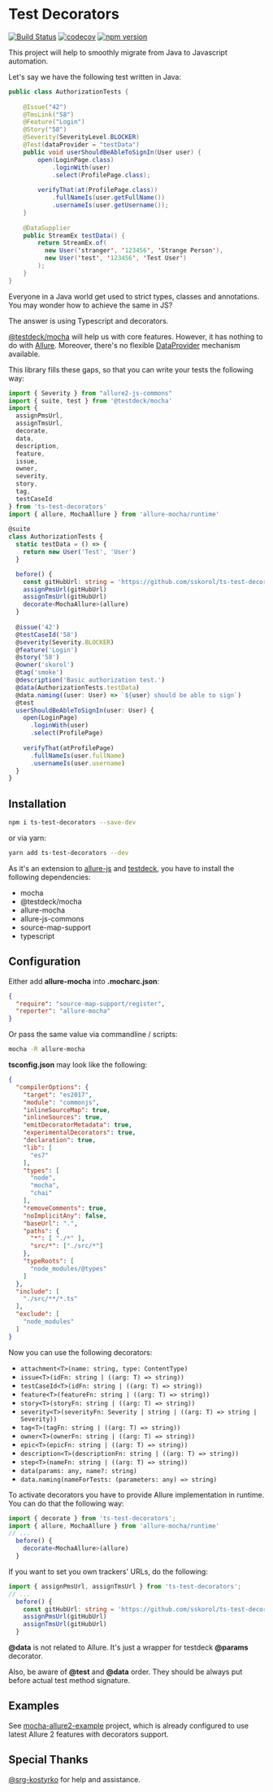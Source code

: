 # Test Decorators

[![Build Status](https://travis-ci.com/sskorol/ts-test-decorators.svg?branch=master)](https://travis-ci.com/sskorol/ts-test-decorators)
[![codecov](https://codecov.io/gh/sskorol/ts-test-decorators/branch/master/graph/badge.svg)](https://codecov.io/gh/sskorol/ts-test-decorators)
[![npm version](https://badge.fury.io/js/ts-test-decorators.svg)](https://badge.fury.io/js/ts-test-decorators)

This project will help to smoothly migrate from Java to Javascript automation.

Let's say we have the following test written in Java:

```java
public class AuthorizationTests {
    
    @Issue("42")
    @TmsLink("58")
    @Feature("Login")
    @Story("58")
    @Severity(SeverityLevel.BLOCKER)
    @Test(dataProvider = "testData")
    public void userShouldBeAbleToSignIn(User user) {
        open(LoginPage.class)
            .loginWith(user)
            .select(ProfilePage.class);
    
        verifyThat(at(ProfilePage.class))
            .fullNameIs(user.getFullName())
            .usernameIs(user.getUsername());
    }
    
    @DataSupplier
    public StreamEx testData() {
        return StreamEx.of(
          new User('stranger', '123456', 'Strange Person'),
          new User('test', '123456', 'Test User')
        );
    }    
}
```

Everyone in a Java world get used to strict types, classes and annotations.
You may wonder how to achieve the same in JS?

The answer is using Typescript and decorators.

[@testdeck/mocha](https://www.npmjs.com/package/@testdeck/mocha) will help us with core features.
However, it has nothing to do with [Allure](https://github.com/allure-framework/allure-js).
Moreover, there's no flexible [DataProvider](https://github.com/sskorol/test-data-supplier) mechanism available. 

This library fills these gaps, so that you can write your tests the following way:

```typescript
import { Severity } from "allure2-js-commons"
import { suite, test } from '@testdeck/mocha'
import {
  assignPmsUrl,
  assignTmsUrl,
  decorate,
  data,
  description,
  feature,
  issue,
  owner,
  severity,
  story,
  tag,
  testCaseId
} from 'ts-test-decorators'
import { allure, MochaAllure } from 'allure-mocha/runtime'
      
@suite
class AuthorizationTests {
  static testData = () => {
    return new User('Test', 'User')
  }

  before() {
    const gitHubUrl: string = 'https://github.com/sskorol/ts-test-decorators/issues'
    assignPmsUrl(gitHubUrl)
    assignTmsUrl(gitHubUrl)
    decorate<MochaAllure>(allure)
  }
      
  @issue('42')
  @testCaseId('58')
  @severity(Severity.BLOCKER)
  @feature('Login')
  @story('58')
  @owner('skorol')
  @tag('smoke')
  @description('Basic authorization test.')
  @data(AuthorizationTests.testData)
  @data.naming((user: User) => `${user} should be able to sign`)
  @test
  userShouldBeAbleToSignIn(user: User) {
    open(LoginPage)
      .loginWith(user)
      .select(ProfilePage)
    
    verifyThat(atProfilePage)
      .fullNameIs(user.fullName)
      .usernameIs(user.username)
  }
}
``` 
## Installation

```bash
npm i ts-test-decorators --save-dev
```
or via yarn:
```bash
yarn add ts-test-decorators --dev
```

As it's an extension to [allure-js](https://github.com/allure-framework/allure-js) and [testdeck](https://www.npmjs.com/package/@testdeck/mocha), you have to install the following dependencies:

 - mocha
 - @testdeck/mocha
 - allure-mocha
 - allure-js-commons
 - source-map-support
 - typescript

## Configuration

Either add **allure-mocha** into **.mocharc.json**:

```json
{
  "require": "source-map-support/register",
  "reporter": "allure-mocha"
}
```

Or pass the same value via commandline / scripts:

```bash
mocha -R allure-mocha
```

**tsconfig.json** may look like the following:
```json
{
  "compilerOptions": {
    "target": "es2017",
    "module": "commonjs",
    "inlineSourceMap": true,
    "inlineSources": true,
    "emitDecoratorMetadata": true,
    "experimentalDecorators": true,
    "declaration": true,
    "lib": [
      "es7"
    ],
    "types": [
      "node",
      "mocha",
      "chai"
    ],
    "removeComments": true,
    "noImplicitAny": false,
    "baseUrl": ".",
    "paths": {
      "*": [ "./*" ],
      "src/*": ["./src/*"]
    },
    "typeRoots": [
      "node_modules/@types"
    ]
  },
  "include": [
    "./src/**/*.ts"
  ],
  "exclude": [
    "node_modules"
  ]
}
```

Now you can use the following decorators:

 - `attachment<T>(name: string, type: ContentType)`
 - `issue<T>(idFn: string | ((arg: T) => string))`
 - `testCaseId<T>(idFn: string | ((arg: T) => string))`
 - `feature<T>(featureFn: string | ((arg: T) => string))`
 - `story<T>(storyFn: string | ((arg: T) => string))`
 - `severity<T>(severityFn: Severity | string | ((arg: T) => string | Severity))`
 - `tag<T>(tagFn: string | ((arg: T) => string))`
 - `owner<T>(ownerFn: string | ((arg: T) => string))`
 - `epic<T>(epicFn: string | ((arg: T) => string))`
 - `description<T>(descriptionFn: string | ((arg: T) => string))`
 - `step<T>(nameFn: string | ((arg: T) => string))`
 - `data(params: any, name?: string)`
 - `data.naming(nameForTests: (parameters: any) => string)`

To activate decorators you have to provide Allure implementation in runtime. You can do that the following way:
```typescript
import { decorate } from 'ts-test-decorators';
import { allure, MochaAllure } from 'allure-mocha/runtime'
// ...
  before() {
    decorate<MochaAllure>(allure)
  }
```

If you want to set you own trackers' URLs, do the following:
```typescript
import { assignPmsUrl, assignTmsUrl } from 'ts-test-decorators';
// ...
  before() {
    const gitHubUrl: string = 'https://github.com/sskorol/ts-test-decorators/issues'
    assignPmsUrl(gitHubUrl)
    assignTmsUrl(gitHubUrl)
  }
```

**@data** is not related to Allure. It's just a wrapper for testdeck **@params** decorator.

Also, be aware of **@test** and **@data** order. They should be always put before actual test method signature.

## Examples

See [mocha-allure2-example](https://github.com/sskorol/mocha-allure2-example) project, which is already configured to use latest Allure 2 features with decorators support.

## Special Thanks

[@srg-kostyrko](https://github.com/srg-kostyrko) for help and assistance.
